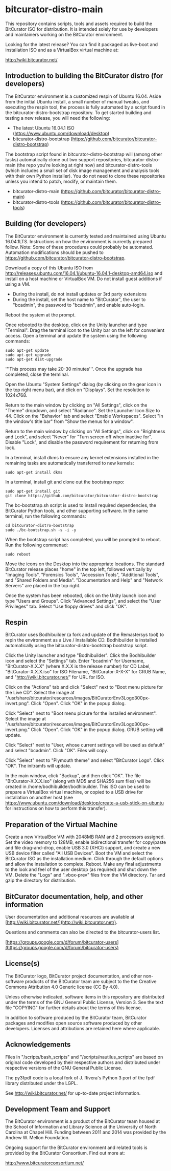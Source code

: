 # bitcurator-distro-main

This repository contains scripts, tools and assets required to build the BitCurator ISO for distribution. It is intended solely for use by developers and maintainers working on the BitCurator environment. 

Looking for the latest release? You can find it packaged as live-boot and installation ISO and as a VirtualBox virtual machine at:

  http://wiki.bitcurator.net/

## Introduction to building the BitCurator distro (for developers)

The BitCurator environment is a customized respin of Ubuntu 16.04. Aside from the initial Ubuntu install, a small number of manual tweaks, and executing the respin tool, the process is fully automated by a script found in the bitcurator-distro-bootstrap repository. To get started building and testing a new release, you will need the following:

- The latest Ubuntu 16.04.1 ISO (https://www.ubuntu.com/download/desktop)
- bitcurator-distro-bootstrap (https://github.com/bitcurator/bitcurator-distro-bootstrap)

The bootstrap script found in bitcurator-distro-bootstrap will (among other tasks) automatically clone out two support repositories, bitcurator-distro-main (the repo you're looking at right now) and bitcurator-distro-tools (which includes a small set of disk image management and analysis tools with their own Python installer). You do not need to clone these repositories unless you intend to patch, modify, or maintain them.

- bitcurator-distro-main (https://github.com/bitcurator/bitcurator-distro-main)
- bitcurator-distro-tools (https://github.com/bitcurator/bitcurator-distro-tools)

## Building (for developers)

The BitCurator environment is currently tested and maintained using Ubuntu 16.04.1LTS. Instructions on how the environment is currently prepared follow. Note: Some of these procedures could probably be automated. Automation modifications should be pushed to https://github.com/bitcurator/bitcurator-distro-bootstrap.

Download a copy of this Ubuntu ISO from http://releases.ubuntu.com/16.04.1/ubuntu-16.04.1-desktop-amd64.iso and install on a host machine or VirtualBox VM. Do not install guest additions if using a VM.
- During the install, do not install updates or 3rd party extensions
- During the install, set the host name to "BitCurator", the user to "bcadmin", the password to "bcadmin", and enable auto-login.

Reboot the system at the prompt.

Once rebooted to the desktop, click on the Unity launcher and type "Terminal". Drag the terminal icon to the Unity bar on the left for convenient access. Open a terminal and update the system using the following commands:

```shell
sudo apt-get update
sudo apt-get upgrade
sudo apt-get dist-upgrade
```

'''This process may take 20-30 minutes'''. Once the upgrade has completed, close the terminal.

Open the Ubuntu "System Settings" dialog (by clicking on the gear icon in the top right menu bar), and click on "Displays". Set the resolution to 1024x768. 

Return to the main window by clicking on "All Settings", click on the "Theme" dropdown, and select "Radiance". Set the Launcher Icon Size to 44. Click on the "Behavior" tab and select "Enable Workspaces". Select "In the window's title bar" from "Show the menus for a window". 

Return to the main window by clicking on "All Settings", click on "Brightness and Lock", and select "Never" for "Turn screen off when inactive for". Disable "Lock", and disable the password requirement for returning from lock.

In a terminal, install dkms to ensure any kernel extensions installed in the remaining tasks are automatically transferred to new kernels:

```shell
sudo apt-get install dkms
```

In a terminal, install git and clone out the bootstrap repo:

```shell
sudo apt-get install git
git clone https://github.com/bitcurator/bitcurator-distro-bootstrap
```

The bc-bootstrap.sh script is used to install required dependencies, the BitCurator Python tools, and other supporting software. In the same terminal, run the following commands:

```shell
cd bitcurator-distro-bootstrap
sudo ./bc-bootstrap.sh -s -i -y
```

When the bootstrap script has completed, you will be prompted to reboot. Run the following commenad:

```shell
sudo reboot
```

Move the icons on the Desktop into the appropriate locations. The standard BitCurator release places "home" in the top left, followed vertically by "Imaging Tools", "Forensics Tools", "Accession Tools", "Additional Tools", and "Shared Folders and Media". "Documentation and Help" and "Network Servers" are placed in the top right.

Once the system has been rebooted, click on the Unity launch icon and type "Users and Groups". Click "Advanced Settings", and select the "User Privileges" tab. Select "Use floppy drives" and click "OK".

## Respin

BitCurator uses Bodhibuilder (a fork and update of the Remastersys tool) to repin the environment as a Live / Installable CD. Bodhibuilder is installed automatically using the bitcurator-distro-bootstrap bootstrap script.

Click the Unity launcher and type "Bodhibuilder". Click the Bodhibuilder icon and select the "Settings" tab. Enter "bcadmin" for Username, "BitCurator-X.X.X" (where X.X.X is the release number) for CD Label, "BitCurator-X.X.X.iso" for ISO Filename, "BitCurator-X-X-X" for GRUB Name, and "http://wiki.bitcurator.net/" for URL for ISO.

Click on the "Actions" tab and click "Select" next to "Boot menu picture for the Live CD". Select the image at "/usr/share/bitcurator/resources/images/BitCuratorEnv3Logo300px-invert.png". Click "Open". Click "OK" in the popup dialog.

Click "Select" next to "Boot menu picture for the installed environment". Select the image at "/usr/share/bitcurator/resources/images/BitCuratorEnv3Logo300px-invert.png." Click "Open". Click "OK" in the popup dialog. GRUB setting will update.

Click "Select" next to "User, whose current settings will be used as default" and select "bcadmin". Click "OK". Files will copy.

Click "Select" next to "Plymouth theme" and select "BitCurator Logo". Click "OK". The initramfs will update.

In the main window, click "Backup", and then click "OK". The file "BitCurator-X.X.X.iso" (along wth MD5 and SHA256 sum files) will be created in /home/bodhibuilder/bodhibuilder. This ISO can be used to prepare a VirtualBox virtual machine, or copied to a USB drive for installation on another host (see https://www.ubuntu.com/download/desktop/create-a-usb-stick-on-ubuntu for instructions on how to perform this transfer).

## Preparation of the Virtual Machine

Create a new VirtualBox VM with 2048MB RAM and 2 processors assigned. Set the video memory to 128MB, enable bidirectional transfer for copy/paste and file drag-and-drop, enable USB 3.0 (XHCI) support, and create a new USB device filter called "All USB Devices". Boot the VM and select the BitCurator ISO as the installation medium. Click through the default options and allow the installation to complete. Reboot. Make any final adjustments to the look and feel of the user desktop (as required) and shut down the VM. Delete the "Logs" and ".vbox-prev" files from the VM directory. Tar and gzip the directory for distribution.

## BitCurator documentation, help, and other information

User documentation and additional resources are available at
[http://wiki.bitcurator.net/](http://wiki.bitcurator.net/).

Questions and comments can also be directed to the bitcurator-users list.

[https://groups.google.com/d/forum/bitcurator-users](https://groups.google.com/d/forum/bitcurator-users)

## License(s)

The BitCurator logo, BitCurator project documentation, and other non-software products of the BitCurator team are subject to the the Creative Commons Attribution 4.0 Generic license (CC By 4.0).

Unless otherwise indicated, software items in this repository are distributed under the terms of the GNU General Public License, Version 3. See the text file "COPYING" for further details about the terms of this license.

In addition to software produced by the BitCurator team, BitCurator packages and modifies open source software produced by other developers. Licenses and attributions are retained here where applicable.

## Acknowledgements

Files in "/scripts/bash_scripts" and "/scripts/nautilus_scripts" are based on original code developed by their respective authors and distributed under respective versions of the GNU General Public License.

The py3fpdf code is a local fork of J. Rivera's Python 3 port of the fpdf library distributed under the LGPL.

See http://wiki.bitcurator.net/ for up-to-date project information.


## Development Team and Support

The BitCurator environment is a product of the BitCurator team housed at the School of Information and Library Science at the University of North Carolina at Chapel Hill. Funding between 2011 and 2014 was provided by the Andrew W. Mellon Foundation.

Ongoing support for the BitCurator environment and related tools is provided by the BitCurator Consortium. Find out more at:

http://www.bitcuratorconsortium.net/

